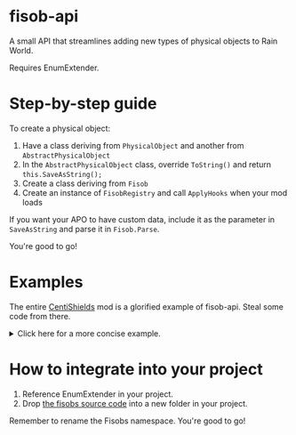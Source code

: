 # fisob-api
A small API that streamlines adding new types of physical objects to Rain World.

Requires EnumExtender.

# Step-by-step guide
To create a physical object:
1. Have a class deriving from `PhysicalObject` and another from `AbstractPhysicalObject`
2. In the `AbstractPhysicalObject` class, override `ToString()` and return `this.SaveAsString();`
3. Create a class deriving from `Fisob`
4. Create an instance of `FisobRegistry` and call `ApplyHooks` when your mod loads

If you want your APO to have custom data, include it as the parameter in `SaveAsString` and parse it in `Fisob.Parse`.

You're good to go!

# Examples

The entire [CentiShields](https://github.com/Dual-Iron/centipede-shields) mod is a glorified example of fisob-api. Steal some code from there.

<details>
    <summary>Click here for a more concise example.</summary>
    
```cs
class CustomFisob : Fisob {
    public static readonly CustomFisob Instance = new CustomFisob();
    
    private CustomFisob() : base("custom_fisob") { }

    public override AbstractPhysicalObject Parse(World world, EntitySaveData saveData) {
        return new CustomAPO(world, saveData.Pos, saveData.ID);
    }
}

class CustomAPO : AbstractPhysicalObject {
    public CustomAPO(World world, WorldCoordinate pos, EntityID ID) : base(world, CustomFisob.Instance.Type, null, pos, ID) { }
    
    public override string ToString() => this.SaveToString("");
    
    public override void Realize() {
        base.Realize();
        if (realizedObject == null)
            realizedObject = new CustomPO(...);
    }
}

class CustomPO : PhysicalObject {
    // etc...
    // To spawn a CustomPO in the world, use `new CustomAPO(world, pos, world.game.GetNewID()).Spawn()`.
}

class MyMod {
    void OnEnable() {
        new FisobRegistry(new[] { CustomFisob.Instance }).ApplyHooks();
    }
}
```
</details>

# How to integrate into your project
1. Reference EnumExtender in your project.
2. Drop [the fisobs source code](https://github.com/Dual-Iron/fisob-api/archive/refs/heads/master.zip) into a new folder in your project.

Remember to rename the Fisobs namespace. You're good to go!
